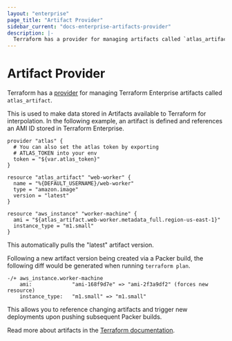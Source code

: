 ```yaml
---
layout: "enterprise"
page_title: "Artifact Provider"
sidebar_current: "docs-enterprise-artifacts-provider"
description: |-
  Terraform has a provider for managing artifacts called `atlas_artifact`.
---
```


# Artifact Provider

Terraform has a [provider](https://terraform.io/docs/providers/index.html) for managing Terraform Enterprise artifacts called `atlas_artifact`.

This is used to make data stored in Artifacts available to
Terraform for interpolation. In the following example, an artifact
is defined and references an AMI ID stored in Terraform Enterprise.

    provider "atlas" {
      # You can also set the atlas token by exporting
      # ATLAS_TOKEN into your env
      token = "${var.atlas_token}"
    }

    resource "atlas_artifact" "web-worker" {
      name = "%{DEFAULT_USERNAME}/web-worker"
      type = "amazon.image"
      version = "latest"
    }

    resource "aws_instance" "worker-machine" {
      ami = "${atlas_artifact.web-worker.metadata_full.region-us-east-1}"
      instance_type = "m1.small"
    }

This automatically pulls the "latest" artifact version.

Following a new artifact version being created via a Packer build, the following
diff would be generated when running `terraform plan`.

    -/+ aws_instance.worker-machine
        ami:             "ami-168f9d7e" => "ami-2f3a9df2" (forces new resource)
        instance_type:   "m1.small" => "m1.small"

This allows you to reference changing artifacts and trigger new deployments
upon pushing subsequent Packer builds.

Read more about artifacts in the [Terraform documentation](https://terraform.io/docs/providers/atlas/r/artifact.html).
